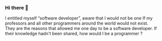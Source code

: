 ### Hi there 👋

I entitled myself  “software developer”, aware that I would not be one If my professors and all other programmers around the world would not exist. They are the reasons that allowed me one day to be a software developer. If their knowledge hadn't been shared, how would I be a programmer ?

<!--
**metiago/metiago** is a ✨ _special_ ✨ repository because its `README.md` (this file) appears on your GitHub profile.

Here are some ideas to get you started:

- 🔭 I’m currently working on ...
- 🌱 I’m currently learning ...
- 👯 I’m looking to collaborate on ...
- 🤔 I’m looking for help with ...
- 💬 Ask me about ...
- 📫 How to reach me: ...
- 😄 Pronouns: ...
- ⚡ Fun fact: ...
-->
